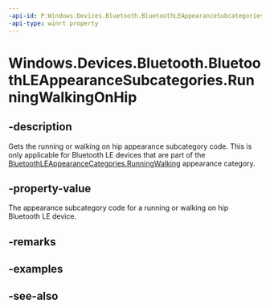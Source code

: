 ```yaml
---
-api-id: P:Windows.Devices.Bluetooth.BluetoothLEAppearanceSubcategories.RunningWalkingOnHip
-api-type: winrt property
---
```


<!-- Property syntax
public ushort RunningWalkingOnHip { get; }
-->

# Windows.Devices.Bluetooth.BluetoothLEAppearanceSubcategories.RunningWalkingOnHip

## -description
Gets the running or walking on hip appearance subcategory code. This is only applicable for Bluetooth LE devices that are part of the [BluetoothLEAppearanceCategories.RunningWalking](bluetoothleappearancecategories_runningwalking.md) appearance category.

## -property-value
The appearance subcategory code for a running or walking on hip Bluetooth LE device.

## -remarks

## -examples

## -see-also
